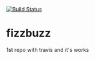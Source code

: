 [![Build Status](https://travis-ci.org/bu7ch-learn1ng/fizzbuzz.svg?branch=master)](https://travis-ci.org/bu7ch-learn1ng/fizzbuzz)
# fizzbuzz
1st repo with travis and it's works
